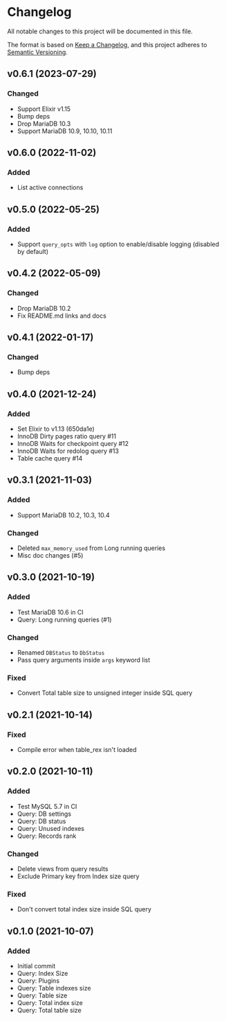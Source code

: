 # Changelog

All notable changes to this project will be documented in this file.

The format is based on [Keep a Changelog](https://keepachangelog.com/en/1.0.0/),
and this project adheres to [Semantic Versioning](https://semver.org/spec/v2.0.0.html).

## v0.6.1 (2023-07-29)
### Changed
* Support Elixir v1.15
* Bump deps
* Drop MariaDB 10.3
* Support MariaDB 10.9, 10.10, 10.11

## v0.6.0 (2022-11-02)
### Added
* List active connections

## v0.5.0 (2022-05-25)
### Added
* Support `query_opts` with `log` option to enable/disable logging (disabled by default)

## v0.4.2 (2022-05-09)
### Changed
* Drop MariaDB 10.2
* Fix README.md links and docs

## v0.4.1 (2022-01-17)
### Changed
* Bump deps

## v0.4.0 (2021-12-24)
### Added
* Set Elixir to v1.13 (650da1e)
* InnoDB Dirty pages ratio query #11
* InnoDB Waits for checkpoint query #12
* InnoDB Waits for redolog query #13
* Table cache query #14

## v0.3.1 (2021-11-03)
### Added
* Support MariaDB 10.2, 10.3, 10.4

### Changed
* Deleted `max_memory_used` from Long running queries
* Misc doc changes (#5)

## v0.3.0 (2021-10-19)
### Added
* Test MariaDB 10.6 in CI
* Query: Long running queries (#1)

### Changed
* Renamed `DBStatus` to `DbStatus`
* Pass query arguments inside `args` keyword list

### Fixed
* Convert Total table size to unsigned integer inside SQL query

## v0.2.1 (2021-10-14)
### Fixed
* Compile error when table_rex isn't loaded

## v0.2.0 (2021-10-11)
### Added
* Test MySQL 5.7 in CI
* Query: DB settings
* Query: DB status
* Query: Unused indexes
* Query: Records rank

### Changed
* Delete views from query results
* Exclude Primary key from Index size query

### Fixed
* Don't convert total index size inside SQL query

## v0.1.0 (2021-10-07)
### Added
* Initial commit
* Query: Index Size
* Query: Plugins
* Query: Table indexes size
* Query: Table size
* Query: Total index size
* Query: Total table size

